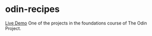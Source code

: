 # odin-recipes
[Live Demo](https://m3ghnaa.github.io/odin-recipes/)
One of the projects in the foundations course of The Odin Project.

